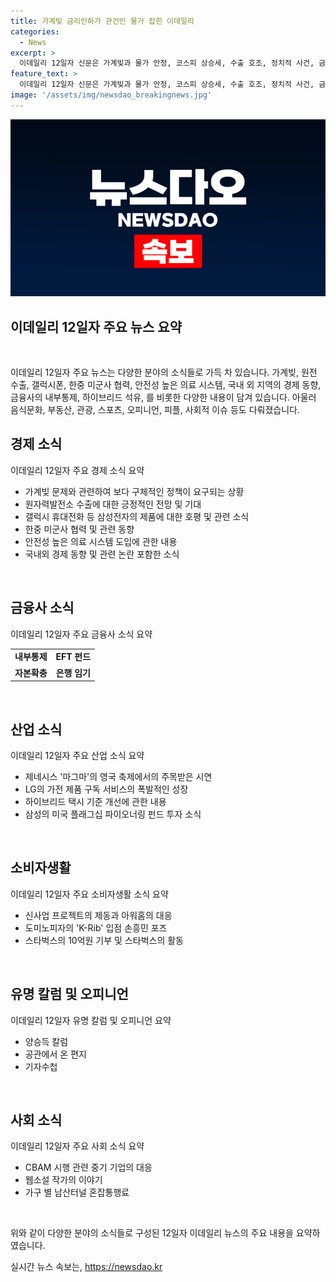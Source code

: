 ```yaml
---
title: 가계빚 금리인하가 관건인 물가 잡힌 이데일리
categories:
  - News
excerpt: >
  이데일리 12일자 신문은 가계빚과 물가 안정, 코스피 상승세, 수출 호조, 정치적 사건, 금융 및 글로벌 경제 소식 등을 다루고 있다. 중요한 뉴스로는 캐나다와의 수출 청신호, 한국형 SMR, 경제성장 및 기준금리 등이 포함되어 있다. 또한, 정치, 경제, 금융, 글로벌 등의 다양한 분야에서의 소식과 특징이 주요 주제로 다뤄졌다.
feature_text: >
  이데일리 12일자 신문은 가계빚과 물가 안정, 코스피 상승세, 수출 호조, 정치적 사건, 금융 및 글로벌 경제 소식 등을 다루고 있다. 중요한 뉴스로는 캐나다와의 수출 청신호, 한국형 SMR, 경제성장 및 기준금리 등이 포함되어 있다. 또한, 정치, 경제, 금융, 글로벌 등의 다양한 분야에서의 소식과 특징이 주요 주제로 다뤄졌다.
image: '/assets/img/newsdao_breakingnews.jpg'
---
```


<p><img src="/assets/img/newsdao_breakingnews.jpg" alt="implanttips 속보" /></p>

<h2 data-ke-size="size26">이데일리 12일자 주요 뉴스 요약</h2>

<p data-ke-size="size16">&nbsp;</p>

<p>이데일리 12일자 주요 뉴스는 다양한 분야의 소식들로 가득 차 있습니다. 가계빚, 원전 수출, 갤럭시폰, 한중 미군사 협력, 안전성 높은 의료 시스템, 국내 외 지역의 경제 동향, 금융사의 내부통제, 하이브리드 석유, 를 비롯한 다양한 내용이 담겨 있습니다. 아울러 음식문화, 부동산, 관광, 스포츠, 오피니언, 피플, 사회적 이슈 등도 다뤄졌습니다.</p>

<h2 data-ke-size="size26">경제 소식</h2>

<p data-ke-size="size16">이데일리 12일자 주요 경제 소식 요약</p>

<ul>
  <li>가계빚 문제와 관련하여 보다 구체적인 정책이 요구되는 상황</li>
  <li>원자력발전소 수출에 대한 긍정적인 전망 및 기대</li>
  <li>갤럭시 휴대전화 등 삼성전자의 제품에 대한 호평 및 관련 소식</li>
  <li>한중 미군사 협력 및 관련 동향</li>
  <li>안전성 높은 의료 시스템 도입에 관한 내용</li>
  <li>국내외 경제 동향 및 관련 논란 포함한 소식</li>
</ul>

<p data-ke-size="size16">&nbsp;</p>

<h2 data-ke-size="size26">금융사 소식</h2>

<p data-ke-size="size16">이데일리 12일자 주요 금융사 소식 요약</p>

<table>
  <tr>
    <td style="text-align: center; height: 17px;"><b>내부통제</b></td>
    <td style="text-align: center; height: 17px;"><b>EFT 펀드</b></td>
  </tr>
  <tr>
    <td style="text-align: center; height: 17px;"><b>자본확충</b></td>
    <td style="text-align: center; height: 17px;"><b>은행 임기</b></td>
  </tr>
</table>

<p data-ke-size="size16">&nbsp;</p>

<h2 data-ke-size="size26">산업 소식</h2>

<p data-ke-size="size16">이데일리 12일자 주요 산업 소식 요약</p>

<ul>
  <li>제네시스 '마그마'의 영국 축제에서의 주목받은 시연</li>
  <li>LG의 가전 제품 구독 서비스의 폭발적인 성장</li>
  <li>하이브리드 택시 기준 개선에 관한 내용</li>
  <li>삼성의 미국 플래그십 파이오너링 펀드 투자 소식</li>
</ul>

<p data-ke-size="size16">&nbsp;</p>

<h2 data-ke-size="size26">소비자생활</h2>

<p data-ke-size="size16">이데일리 12일자 주요 소비자생활 소식 요약</p>

<ul>
  <li>신사업 프로젝트의 제동과 아워홈의 대응</li>
  <li>도미노피자의 'K-Rib' 입점 손흥민 포즈</li>
  <li>스타벅스의 10억원 기부 및 스타벅스의 활동</li>
</ul>

<p data-ke-size="size16">&nbsp;</p>

<h2 data-ke-size="size26">유명 칼럼 및 오피니언</h2>

<p data-ke-size="size16">이데일리 12일자 유명 칼럼 및 오피니언 요약</p>

<ul>
  <li>양승득 칼럼</li>
  <li>공관에서 온 편지</li>
  <li>기자수첩</li>
</ul>

<p data-ke-size="size16">&nbsp;</p>

<h2 data-ke-size="size26">사회 소식</h2>

<p data-ke-size="size16">이데일리 12일자 주요 사회 소식 요약</p>

<ul>
  <li>CBAM 시행 관련 중기 기업의 대응</li>
  <li>웹소설 작가의 이야기</li>
  <li>가구 별 남산터널 혼잡통행료</li>
</ul>

<p data-ke-size="size16">&nbsp;</p>

<p>위와 같이 다양한 분야의 소식들로 구성된 12일자 이데일리 뉴스의 주요 내용을 요약하였습니다.</p>
실시간 뉴스 속보는, <a href="https://newsdao.kr" rel="dofollow">https://newsdao.kr</a>


